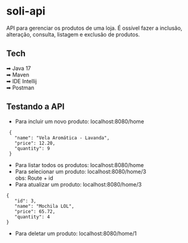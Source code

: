 # soli-api
API para gerenciar os produtos de uma loja. É ossível fazer a inclusão, alteração, consulta, listagem e exclusão de produtos. 

## Tech
➡︎ Java 17 <br>
➡︎ Maven <br>
➡︎ IDE Intellij <br>
➡︎ Postman <br>

## Testando a API
 - Para incluir um novo produto: localhost:8080/home
 ```
  {
    "name": "Vela Aromática - Lavanda",
    "price": 12.20,
    "quantity": 9
  }
 ```
 - Para listar todos os produtos: localhost:8080/home
 - Para selecionar um produto: localhost:8080/home/3 <br>
 obs: Route + id
 - Para atualizar um produto: localhost:8080/home/3 <br>
 ```
 {
    "id": 3,
    "name": "Mochila LOL",
    "price": 65.72,
    "quantity": 4
 }
 ```
  - Para deletar um produto: localhost:8080/home/1 <br>
